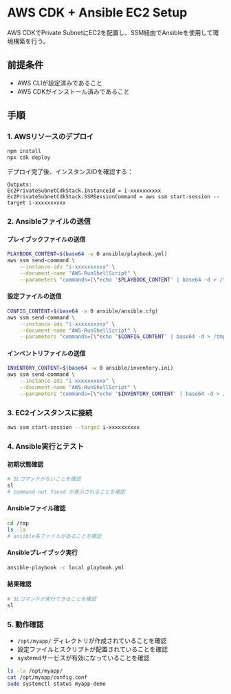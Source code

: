 # AWS CDK + Ansible EC2 Setup

AWS CDKでPrivate SubnetにEC2を配置し、SSM経由でAnsibleを使用して環境構築を行う。

## 前提条件

- AWS CLIが設定済みであること
- AWS CDKがインストール済みであること

## 手順

### 1. AWSリソースのデプロイ

```bash
npm install
npx cdk deploy
```

デプロイ完了後、インスタンスIDを確認する：
```
Outputs:
Ec2PrivateSubnetCdkStack.InstanceId = i-xxxxxxxxxx
Ec2PrivateSubnetCdkStack.SSMSessionCommand = aws ssm start-session --target i-xxxxxxxxxx
```

### 2. Ansibleファイルの送信

#### プレイブックファイルの送信
```bash
PLAYBOOK_CONTENT=$(base64 -w 0 ansible/playbook.yml)
aws ssm send-command \
    --instance-ids "i-xxxxxxxxxx" \
    --document-name "AWS-RunShellScript" \
    --parameters "commands=[\"echo '$PLAYBOOK_CONTENT' | base64 -d > /tmp/playbook.yml\"]"
```

#### 設定ファイルの送信
```bash
CONFIG_CONTENT=$(base64 -w 0 ansible/ansible.cfg)
aws ssm send-command \
    --instance-ids "i-xxxxxxxxxx" \
    --document-name "AWS-RunShellScript" \
    --parameters "commands=[\"echo '$CONFIG_CONTENT' | base64 -d > /tmp/ansible.cfg\"]"
```

#### インベントリファイルの送信
```bash
INVENTORY_CONTENT=$(base64 -w 0 ansible/inventory.ini)
aws ssm send-command \
    --instance-ids "i-xxxxxxxxxx" \
    --document-name "AWS-RunShellScript" \
    --parameters "commands=[\"echo '$INVENTORY_CONTENT' | base64 -d > /tmp/inventory.ini\"]"
```

### 3. EC2インスタンスに接続

```bash
aws ssm start-session --target i-xxxxxxxxxx
```

### 4. Ansible実行とテスト

#### 初期状態確認
```bash
# SLコマンドがないことを確認
sl
# command not found が表示されることを確認
```

#### Ansibleファイル確認
```bash
cd /tmp
ls -la
# ansible系ファイルがあることを確認
```

#### Ansibleプレイブック実行
```bash
ansible-playbook -c local playbook.yml
```

#### 結果確認
```bash
# SLコマンドが実行できることを確認
sl
```

### 5. 動作確認

- `/opt/myapp/` ディレクトリが作成されていることを確認
- 設定ファイルとスクリプトが配置されていることを確認
- systemdサービスが有効になっていることを確認

```bash
ls -la /opt/myapp/
cat /opt/myapp/config.conf
sudo systemctl status myapp-demo
```
